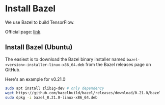 # Install Bazel

We use Bazel to build TensorFlow.

Official page: [link](https://bazel.build).

## Install Bazel (Ubuntu)
The easiest is to download the Bazel binary installer named `bazel-<version>-installer-linux-x86_64.deb` from the Bazel releases page on GitHub.

Here's an example for v0.21.0
```bash
sudo apt install zlib1g-dev # only dependency
wget https://github.com/bazelbuild/bazel/releases/download/0.21.0/bazel_0.21.0-linux-x86_64.deb
sudo dpkg -i bazel_0.21.0-linux-x86_64.deb
```
